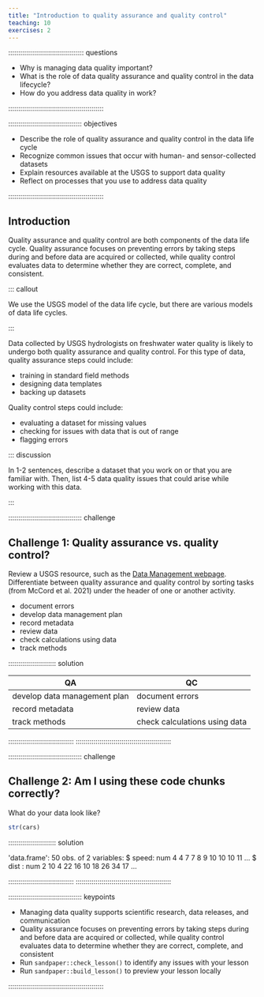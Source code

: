 ```yaml
---
title: "Introduction to quality assurance and quality control"
teaching: 10
exercises: 2
---
```


:::::::::::::::::::::::::::::::::::::: questions 

- Why is managing data quality important?
- What is the role of data quality assurance and quality control in the data lifecycle?
- How do you address data quality in work?

::::::::::::::::::::::::::::::::::::::::::::::::

::::::::::::::::::::::::::::::::::::: objectives

- Describe the role of quality assurance and quality control in the data life cycle
- Recognize common issues that occur with human- and sensor-collected datasets
- Explain resources available at the USGS to support data quality
- Reflect on processes that you use to address data quality

::::::::::::::::::::::::::::::::::::::::::::::::

## Introduction

Quality assurance and quality control are both components of the data life cycle. Quality assurance focuses on preventing errors by taking steps during and before data are acquired or collected, while quality control evaluates data to determine whether they are correct, complete, and consistent.

::: callout

We use the USGS model of the data life cycle, but there are various models of data life cycles.

:::

Data collected by USGS hydrologists on freshwater water quality is likely to undergo both quality assurance and quality control. For this type of data, quality assurance steps could include:

- training in standard field methods
- designing data templates
- backing up datasets

Quality control steps could include:

- evaluating a dataset for missing values
- checking for issues with data that is out of range
- flagging errors

::: discussion

In 1-2 sentences, describe a dataset that you work on or that you are familiar with. Then, list 4-5 data quality issues that could arise while working with this data.

:::

::::::::::::::::::::::::::::::::::::: challenge 

## Challenge 1: Quality assurance vs. quality control?

Review a USGS resource, such as the [Data Management webpage](https://www.usgs.gov/data-management/manage-quality). Differentiate between quality assurance and quality control by sorting tasks (from McCord et al. 2021) under the header of one or another activity.

- document errors
- develop data management plan
- record metadata
- review data
- check calculations using data
- track methods

:::::::::::::::::::::::: solution 
 
| QA    | QC |
| -------- | ------- |
| develop data management plan  | document errors    |
| record metadata | review data     |
| track methods    | check calculations using data    |

:::::::::::::::::::::::::::::::::
::::::::::::::::::::::::::::::::::::::::::::::::

::::::::::::::::::::::::::::::::::::: challenge 

## Challenge 2: Am I using these code chunks correctly?

What do your data look like?


``` r
str(cars)
```

:::::::::::::::::::::::: solution 
 
'data.frame':	50 obs. of  2 variables:
 $ speed: num  4 4 7 7 8 9 10 10 10 11 ...
 $ dist : num  2 10 4 22 16 10 18 26 34 17 ...

:::::::::::::::::::::::::::::::::
::::::::::::::::::::::::::::::::::::::::::::::::

::::::::::::::::::::::::::::::::::::: keypoints 

- Managing data quality supports scientific research, data releases, and communication
- Quality assurance focuses on preventing errors by taking steps during and before data are acquired or collected, while quality control evaluates data to determine whether they are correct, complete, and consistent
- Run `sandpaper::check_lesson()` to identify any issues with your lesson
- Run `sandpaper::build_lesson()` to preview your lesson locally

::::::::::::::::::::::::::::::::::::::::::::::::

[r-markdown]: https://rmarkdown.rstudio.com/
